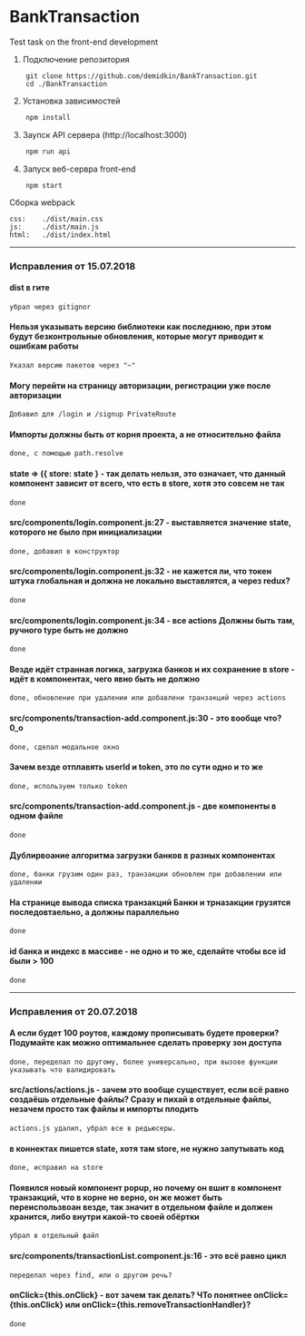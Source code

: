 # BankTransaction
Test task on the front-end development

1. Подключение репозитория  

```git
    git clone https://github.com/demidkin/BankTransaction.git
    cd ./BankTransaction
```

2. Установка зависимостей

```cmd
    npm install
```

3. Заупск API сервера (http://localhost:3000)

```cmd
    npm run api
```    

4. Запуск веб-сервра front-end

```npm
    npm start
``` 

Сборка webpack

    css:    ./dist/main.css
    js:     ./dist/main.js
    html:   ./dist/index.html

-------------------------------------------
### Исправления от 15.07.2018 

#### dist в гите
    
    убрал через gitignor

#### Нельзя указывать версию библиотеки как последнюю, при этом будут безконтрольные обновления, которые могут приводит к ошибкам работы
    
    Указал версию пакетов через "~"

#### Могу перейти на страницу авторизации, регистрации уже после авторизации
    
    Добавил для /login и /signup PrivateRoute

#### Импорты должны быть от корня проекта, а не относительно файла
    
    done, с помощью path.resolve

####  state => ({ store: state } - так делать нельзя, это означает, что данный компонент зависит от всего, что есть в store, хотя это совсем не так
    
    done

#### src/components/login.component.js:27 - выставляется значение state, которого не было при инициализации

    done, добавил в конструктор

#### src/components/login.component.js:32 - не кажется ли, что токен штука глобальная и должна не локально выставлятся, а через redux?

    done

#### src/components/login.component.js:34 - все actions Должны быть там, ручного type быть не должно

    done

#### Везде идёт странная логика, загрузка банков и их сохранение в store - идёт в компонентах, чего явно быть не должно

    done, обновление при удалении или добавлени транзакций через actions

#### src/components/transaction-add.component.js:30 - это вообще что? 0_о

    done, сделал модальное окно

#### Зачем везде отплавять userId и token, это по сути одно и то же

    done, используем только token

#### src/components/transaction-add.component.js - две компоненты в одном файле

    done

#### Дублирвоание алгоритма загрузки банков в разных компонентах

    done, банки грузим один раз, транзакции обновлем при добавлении или удалении

#### На странице вывода списка транзакций Банки и трназакции грузятся последовтаельно, а должны параллельно

    done

#### id банка и индекс в массиве - не одно и то же, сделайте чтобы все id были > 100

    done



-------------------------------------------
### Исправления от 20.07.2018 

#### А если будет 100 роутов, каждому прописывать будете проверки? Подумайте как можно оптимальнее сделать проверку зон доступа

    done, переделал по другому, более универсально, при вызове функции указывать что валидировать

#### src/actions/actions.js - зачем это вообще существует, если всё равно создаёшь отдельные файлы? Сразу и пихай в отдельные файлы, незачем просто так файлы и импорты плодить

    actions.js удалил, убрал все в редьюсеры.

#### в коннектах пишется state, хотя там store, не нужно запутывать код

    done, исправил на store

#### Появился новый компонент popup, но почему он вшит в компонент транзакций, что в корне не верно, он же может быть переиспользвоан везде, так значит в отдельном файле и должен хранится, либо внутри какой-то своей обёртки

    убрал в отдельный файл

#### src/components/transactionList.component.js:16 - это всё равно цикл

    переделал через find, или о другом речь?

#### onClick={this.onClick} - вот зачем так делать? ЧТо понятнее onClick={this.onClick} или onClick={this.removeTransactionHandler}?

    done

